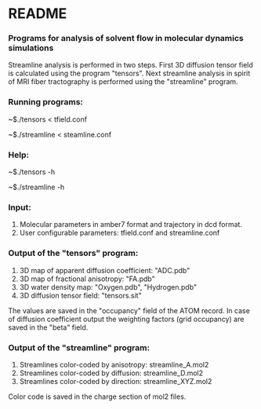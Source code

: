 # README #

### Programs for analysis of solvent flow in molecular dynamics simulations ###

Streamline analysis is performed in two steps. First 3D diffusion tensor field is calculated using the program "tensors". Next streamline analysis in spirit of MRI fiber tractography is performed using the "streamline" program. 

### Running programs: ###
~$./tensors < tfield.conf

~$./streamline < steamline.conf

### Help: ###
~$./tensors -h

~$./streamline -h



### Input: ###
1. Molecular parameters in amber7 format and trajectory in dcd format.
2. User configurable parameters: tfield.conf and streamline.conf

### Output of the "tensors" program: ###
1. 3D map of apparent diffusion coefficient:    "ADC.pdb" 
2. 3D map of fractional anisotropy:             "FA.pdb"  
3. 3D water density map:                        "Oxygen.pdb", "Hydrogen.pdb"
4. 3D diffusion tensor field:                   "tensors.sit"

The values are saved in the "occupancy" field of the ATOM record. In case of diffusion coefficient output the weighting factors (grid occupancy) are saved in the "beta" field. 


### Output of the "streamline" program: ###
1. Streamlines color-coded by  anisotropy: streamline_A.mol2  
2. Streamlines color-coded by  diffusion:  streamline_D.mol2
3. Streamlines color-coded by  direction:  streamline_XYZ.mol2

Color code is saved in the charge section of mol2 files.
